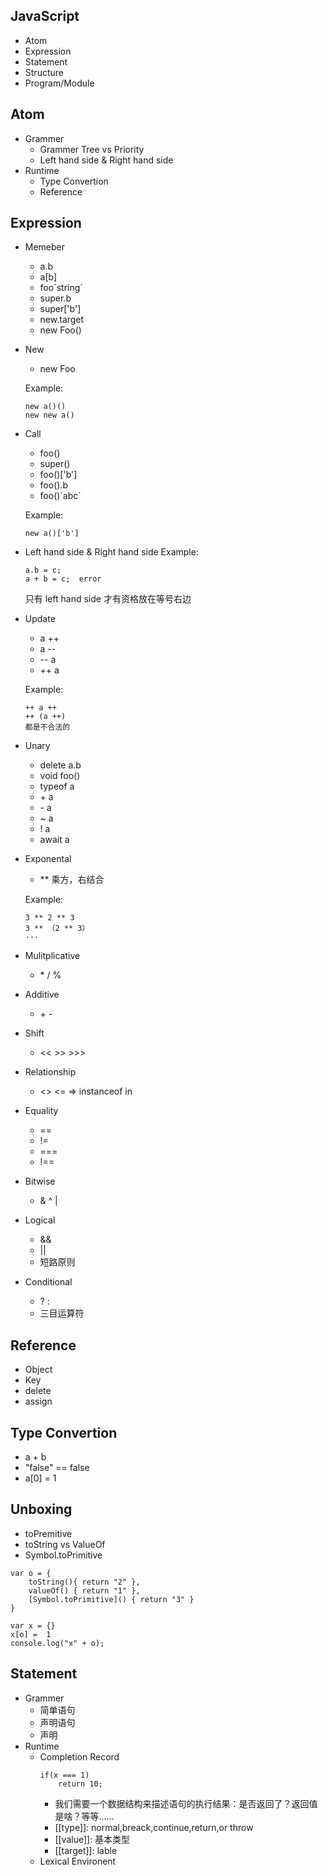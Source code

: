
## JavaScript
- Atom
- Expression
- Statement
- Structure
- Program/Module

## Atom
- Grammer
    - Grammer Tree vs Priority
    - Left hand side & Right hand side
- Runtime
    - Type Convertion
    - Reference


## Expression

- Memeber
    - a.b
    - a[b]
    - foo\`string\`
    - super.b
    - super['b']
    - new.target
    - new Foo()
- New
    - new Foo

    Example:
    ```
    new a()()
    new new a()
    ```

- Call
    - foo()
    - super()
    - foo()['b']
    - foo().b
    - foo()\`abc\`

     Example:
    ```
    new a()['b']
    ```
 - Left hand side & Right hand side
    Example:
    ```
    a.b = c;
    a + b = c;  error
    ```
    只有 left hand side 才有资格放在等号右边

 - Update
    - a ++
    - a -- 
    - -- a
    - ++ a

    Example:
    ```
    ++ a ++
    ++ (a ++) 
    都是不合法的
    ```
- Unary
    - delete a.b
    - void foo() 
    - typeof a
    - \+ a
    - \- a
    - \~ a 
    - ! a
    - await a 

- Exponental
  - ** 乘方，右结合
  
  Example:
  ```
  3 ** 2 ** 3
  3 ** （2 ** 3）
  ···

- Mulitplicative
    - \* / %
- Additive
    - \+ -
- Shift
    - << >> >>>
- Relationship
    - <> <= => instanceof in
- Equality
    - ==
    - !=
    - ===
    - !==
- Bitwise
    - & ^ |

- Logical
    - &&
    - ||
    - 短路原则

- Conditional
    - ? :
    - 三目运算符
## Reference
- Object
- Key
- delete
- assign


## Type Convertion
- a + b
- "false" == false
- a[0] = 1

## Unboxing
- toPremitive
- toString vs ValueOf
- Symbol.toPrimitive

```
var o = {
    toString(){ return "2" },
    valueOf() { return "1" },
    [Symbol.toPrimitive]() { return "3" } 
}

var x = {}
x[o] =  1
console.log("x" + o);
```

## Statement
- Grammer
    - 简单语句
    - 声明语句
    - 声明
- Runtime
    - Completion Record
        ```
        if(x === 1)
            return 10;
        ```
        - 我们需要一个数据结构来描述语句的执行结果：是否返回了？返回值是啥？等等......
        - [[type]]: normal,breack,continue,return,or throw
        - [[value]]: 基本类型
        - [[target]]: lable
    - Lexical Environent
